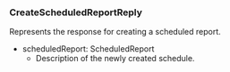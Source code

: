### CreateScheduledReportReply
Represents the response for creating a scheduled report.

- scheduledReport: ScheduledReport
  - Description of the newly created schedule.
